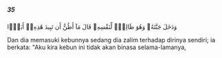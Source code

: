 ##### 35

<span class="ayah">وَدَخَلَ جَنَّتَهُۥ وَهُوَ ظَالِمٌۭ لِّنَفْسِهِۦ قَالَ مَآ أَظُنُّ أَن تَبِيدَ هَٰذِهِۦٓ أَبَدًۭا</span>

<span class="ayah_translation">Dan dia memasuki kebunnya sedang dia zalim terhadap dirinya sendiri; ia berkata: "Aku kira kebun ini tidak akan binasa selama-lamanya,</span>
